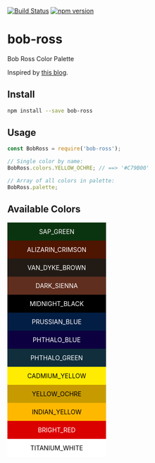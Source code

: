 [![Build Status](https://travis-ci.org/DerFlatulator/bob-ross.svg)][ci-server]
[![npm version](https://badge.fury.io/js/bob-ross.svg)][npm-package]

# bob-ross
Bob Ross Color Palette

Inspired by [this blog](http://thomaspark.co/2015/11/bob-ross-color-palette-in-css/).

## Install

```bash
npm install --save bob-ross
```

## Usage

```js
const BobRoss = require('bob-ross');

// Single color by name:
BobRoss.colors.YELLOW_OCHRE; // ==> '#C79B00'

// Array of all colors in palette:
BobRoss.palette;
```

## Available Colors

<div style="text-align: center">
  <div style="padding: 12px; width: 200px; background: #0A3410; color: white">SAP_GREEN</div>
  <div style="padding: 12px; width: 200px; background: #4E1500; color: white">ALIZARIN_CRIMSON</div>
  <div style="padding: 12px; width: 200px; background: #221B15; color: white">VAN_DYKE_BROWN</div>
  <div style="padding: 12px; width: 200px; background: #5F2E1F; color: white">DARK_SIENNA</div>
  <div style="padding: 12px; width: 200px; background: #000000; color: white">MIDNIGHT_BLACK</div>
  <div style="padding: 12px; width: 200px; background: #021E44; color: white">PRUSSIAN_BLUE</div>
  <div style="padding: 12px; width: 200px; background: #0C0040; color: white">PHTHALO_BLUE</div>
  <div style="padding: 12px; width: 200px; background: #102E3C; color: white">PHTHALO_GREEN</div>
  <div style="padding: 12px; width: 200px; background: #FFEC00; color: black">CADMIUM_YELLOW</div>
  <div style="padding: 12px; width: 200px; background: #C79B00; color: black">YELLOW_OCHRE</div>
  <div style="padding: 12px; width: 200px; background: #FFB800; color: black">INDIAN_YELLOW</div>
  <div style="padding: 12px; width: 200px; background: #DB0000; color: white">BRIGHT_RED</div>
  <div style="padding: 12px; width: 200px; background: #FFFFFF; color: black">TITANIUM_WHITE</div>
</div>

[npm-package]: https://www.npmjs.com/package/bob-ross
[ci-server]: https://travis-ci.org/DerFlatulator/bob-ross

